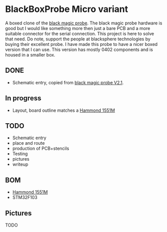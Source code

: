 # BlackBoxProbe Micro variant
A boxed clone of the 
[black magic probe](https://github.com/blacksphere/blackmagic/wiki). The 
black magic probe hardware is good but I would like something more then just a bare PCB and a more suitable connector for the serial connection. This project is here to solve that need. 
Do note, support the people at blacksphere technologies by buying their excellent probe. 
I have made this probe to have a nicer boxed version that I can use. This version has mostly 0402 components and is housed in a smaller box.
## DONE
* Schematic entry, copied from [black magic probe V2.1](https://github.com/blacksphere/blackmagic/wiki/files/bmpm_v2_1c_schematic.pdf).
## In progress
* Layout, board outline matches a [Hammond 1551M](http://www.hammondmfg.com/pdf/1551M.pdf)
## TODO
* Schematic entry
* place and route
* production of PCB+stencils
* Testing
* pictures
* writeup
## BOM
* [Hammond 1551M](http://www.hammondmfg.com/pdf/1551M.pdf)
* STM32F103
## Pictures
TODO
